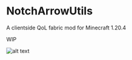 # NotchArrowUtils
A clientside QoL fabric mod for Minecraft 1.20.4

WIP

![alt text]([http://url/to/img.png](https://github.com/NotchArrow/notcharrowutils/blob/main/src/main/resources/assets/notcharrow-utils/icon.png))

